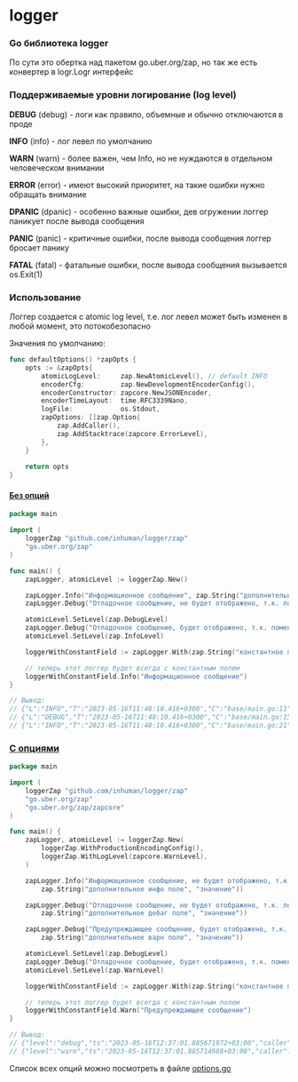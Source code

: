 # logger

### Go библиотека logger

По сути это обертка над пакетом go.uber.org/zap, но так же есть конвертер в logr.Logr интерфейс

### Поддерживаемые уровни логирование (log level)

**DEBUG** (debug) - логи как правило, объемные и обычно отключаются в проде

**INFO** (info) - лог левел по умолчанию

**WARN** (warn) - более важен, чем Info, но не нуждаются в отдельном человеческом внимании

**ERROR** (error) - имеют высокий приоритет, на такие ошибки нужно обращать внимание

**DPANIC** (dpanic) - особенно важные ошибки, дев огружении логгер паникует после вывода сообщения

**PANIC** (panic) - критичные ошибки, после вывода сообщения логгер бросает панику

**FATAL** (fatal) - фатальные ошибки, после вывода сообщения вызывается os.Exit(1)

### Использование

Логгер создается с atomic log level, т.е. лог левел может быть изменен в любой момент, это потокобезопасно

Значения по умолчанию:
```go
func defaultOptions() *zapOpts {
    opts := &zapOpts{
        atomicLogLevel:     zap.NewAtomicLevel(), // default INFO
        encoderCfg:         zap.NewDevelopmentEncoderConfig(),
        encoderConstructor: zapcore.NewJSONEncoder,
        encoderTimeLayout:  time.RFC3339Nano,
        logFile:            os.Stdout,
        zapOptions: []zap.Option{
            zap.AddCaller(),
            zap.AddStacktrace(zapcore.ErrorLevel),
        },
    }
        
    return opts
}
```

#### [Без опций](https://github.com/inhuman/logger/-/tree/master/examples/zap/base) 

```go
package main

import (
	loggerZap "github.com/inhuman/logger/zap"
	"go.uber.org/zap"
)

func main() {
	zapLogger, atomicLevel := loggerZap.New()

	zapLogger.Info("Информационное сообщение", zap.String("дополнительное поле", "значение"))
	zapLogger.Debug("Отладочное сообщение, не будет отображено, т.к. лог левел по умолчанию INFO")

	atomicLevel.SetLevel(zap.DebugLevel)
	zapLogger.Debug("Отладочное сообщение, будет отображено, т.к. поменяли лог левел на DEBUG")
	atomicLevel.SetLevel(zap.InfoLevel)

	loggerWithConstantField := zapLogger.With(zap.String("константное поле", "значение"))

	// теперь этот логгер будет всегда с константным полем
	loggerWithConstantField.Info("Информационное сообщение")
}

// Вывод:
// {"L":"INFO","T":"2023-05-16T11:48:10.416+0300","C":"base/main.go:11","M":"Информационное сообщение","дополнительное поле":"значение"}
// {"L":"DEBUG","T":"2023-05-16T11:48:10.416+0300","C":"base/main.go:15","M":"Отладочное сообщение, будет отображено, т.к. поменяли лог левел на DEBUG"}
// {"L":"INFO","T":"2023-05-16T11:48:10.416+0300","C":"base/main.go:21","M":"Информационное сообщение","константное поле":"значение"}
```

### [С опциями](https://github.com/inhuman/logger/-/tree/master/examples/zap/prod_encoding)
```go
package main

import (
	loggerZap "github.com/inhuman/logger/zap"
	"go.uber.org/zap"
	"go.uber.org/zap/zapcore"
)

func main() {
	zapLogger, atomicLevel := loggerZap.New(
		loggerZap.WithProductionEncodingConfig(),
		loggerZap.WithLogLevel(zapcore.WarnLevel),
	)

	zapLogger.Info("Информационное сообщение, не будет отображено, т.к. лог левел WARN",
		zap.String("дополнительное инфо поле", "значение"))

	zapLogger.Debug("Отладочное сообщение, не будет отображено, т.к. лог левел WARN",
		zap.String("дополнительное дебаг поле", "значение"))

	zapLogger.Debug("Предупреждающее сообщение, будет отображено, т.к. лог левел WARN",
		zap.String("дополнительное варн поле", "значение"))

	atomicLevel.SetLevel(zap.DebugLevel)
	zapLogger.Debug("Отладочное сообщение, будет отображено, т.к. поменяли лог левел на DEBUG")
	atomicLevel.SetLevel(zap.WarnLevel)

	loggerWithConstantField := zapLogger.With(zap.String("константное поле", "значение"))

	// теперь этот логгер будет всегда с константным полем
	loggerWithConstantField.Warn("Предупреждающее сообщение")
}

// Вывод:
// {"level":"debug","ts":"2023-05-16T12:37:01.885671972+03:00","caller":"prod_encoding/main.go:25","msg":"Отладочное сообщение, будет отображено, т.к. поменяли лог левел на DEBUG"}
// {"level":"warn","ts":"2023-05-16T12:37:01.885714988+03:00","caller":"prod_encoding/main.go:31","msg":"Предупреждающее сообщение","константное поле":"значение"}
```

Список всех опций можно посмотреть в файле [options.go](https://github.com/inhuman/logger/-/tree/master/zap/options.go)